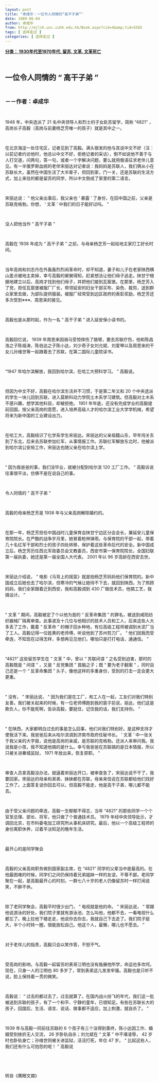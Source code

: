 ```yaml
---
layout: post
title: "卓成华：一位令人同情的“高干子弟”"
date: 1989-06-04
author: 卓成华
from: http://mjlsh.usc.cuhk.edu.hk/Book.aspx?cid=4&amp;tid=5565
tags: [ 这样走过 ]
categories: [ 这样走过 ]
---
```


<div style="margin: 15px 10px 10px 0px;">
<div>
<span id="ctl00_ContentPlaceHolder1_chapter1_SubjectLabel" style="font-weight:bold;text-decoration:underline;">
   分类： 1930年代至1970年代, 留苏, 文革, 文革死亡
  </span>
</div>
<p class="p1">
<b>
<font size="5">
<span class="s1">
</span>
<br/>
</font>
</b>
</p>
<p class="p2">
<b>
<font size="5">
<span class="s1" style="">
     一位令人同情的
    </span>
<span class="s2" style="">
<font size="5">
      “
     </font>
</span>
<span class="s1" style="">
     高干子弟
    </span>
<span class="s2" style="">
<font size="5">
      ”
     </font>
</span>
</font>
</b>
</p>
<p class="p1">
<b>
<font size="4">
<span class="s1">
</span>
<br/>
</font>
</b>
</p>
<p class="p2">
<span class="s1">
<b>
<font size="4">
     －－作者：卓成华
    </font>
</b>
</span>
</p>
<p class="p1">
<span class="s1">
</span>
<br/>
</p>
<p class="p2">
<span class="s2">
   1948
  </span>
<span class="s1">
   年，中央选派了
  </span>
<span class="s2">
   21
  </span>
<span class="s1">
   名中央领导人和烈士的子女赴苏留学，简称
  </span>
<span class="s2">
   “4821”
  </span>
<span class="s1">
   ，高岗长子高毅（高岗与前妻杨芝芳唯一的孩子）就是其中之一。
  </span>
</p>
<p class="p1">
<span class="s1">
</span>
<br/>
</p>
<p class="p2">
<span class="s1">
   在北京海淀一处住宅区，记者见到了高毅。满头银发的他与其说中文不好（注：以前记者约访他时，他总以中文不好，拒绝记者的采访），倒不如说他不善于与人打交道，问两句，答一句，或者一个字解决问题，要么就用俄语征求老伴儿意见。有一半俄罗斯血统的老伴宋丽达对记者说：我妈妈是苏联人，我们俩从小在苏联长大，虽然在中国生活了大半辈子，但回到家，门一关，还是苏联的生活方式，加上来往的都是留苏的同学，所以中文倒成了家里的第二语言。
  </span>
</p>
<p class="p1">
<span class="s1">
</span>
<br/>
</p>
<p class="p2">
<span class="s1">
   宋丽达说：
  </span>
<span class="s2">
   “
  </span>
<span class="s1">
   他父亲出事后，我父亲也
  </span>
<span class="s2">
   ‘
  </span>
<span class="s1">
   暴露
  </span>
<span class="s2">
   ’
  </span>
<span class="s1">
   了身份，在回中国之前，父亲是苏联克格勃。你想，
  </span>
<span class="s2">
   ‘
  </span>
<span class="s1">
   文革
  </span>
<span class="s2">
   ’
  </span>
<span class="s1">
   中我们的日子能好过吗。
  </span>
<span class="s2">
   ”
  </span>
</p>
<p class="p1">
<span class="s1">
</span>
<br/>
</p>
<p class="p2">
<span class="s1">
   没人把他当作
  </span>
<span class="s2">
   “
  </span>
<span class="s1">
   高干子弟
  </span>
<span class="s2">
   ”
  </span>
</p>
<p class="p1">
<span class="s1">
</span>
<br/>
</p>
<p class="p2">
<span class="s1">
   高毅在
  </span>
<span class="s2">
   1938
  </span>
<span class="s1">
   年成为
  </span>
<span class="s2">
   “
  </span>
<span class="s1">
   高干子弟
  </span>
<span class="s2">
   ”
  </span>
<span class="s1">
   之前，与母亲杨芝芳一起给地主家打工好长时间。
  </span>
</p>
<p class="p1">
<span class="s1">
</span>
<br/>
</p>
<p class="p2">
<span class="s1">
   当年高岗和刘志丹在外轰轰烈烈闹革命时，却不知道，妻子和儿子在老家陕西横山差点被地主卖掉，幸亏高毅的舅舅得知，赶紧想法让他们母子逃走。陕甘宁根据地建立以后，高岗才找到他们母子，并把他们接到瓦窑堡。在那里，杨芝芳入了党，担任瓦窑堡被服厂厂长，带领延安的妇女干部买布、染色、裁剪，送到群众家里去做，为部队提供服装。被服厂经常受到边区政府的表彰奖励，杨芝芳还多次受到※※※、周恩来的接见。
  </span>
</p>
<p class="p1">
<span class="s1">
</span>
<br/>
</p>
<p class="p2">
<span class="s1">
   高毅也是从那时起，作为一名
  </span>
<span class="s2">
   “
  </span>
<span class="s1">
   高干子弟
  </span>
<span class="s2">
   ”
  </span>
<span class="s1">
   进入延安保小读书的。
  </span>
</p>
<p class="p1">
<span class="s1">
</span>
<br/>
</p>
<p class="p2">
<span class="s1">
   高毅回忆说，
  </span>
<span class="s2">
   1939
  </span>
<span class="s1">
   年周恩来因骑马受惊摔伤了胳臂，要去苏联疗伤，他和陈昌浩之子陈祖涛，陈伯达之子陈小达，刘少奇子女刘允斌、刘爱琴以及周恩来的干女儿孙维世等一起跟着去了苏联，在第二国际儿童院读书。
  </span>
</p>
<p class="p1">
<span class="s1">
</span>
<br/>
</p>
<p class="p2">
<span class="s2">
   “1947
  </span>
<span class="s1">
   年哈尔滨解放，我回到哈尔滨，在哈工大预科学习。
  </span>
<span class="s2">
   ”
  </span>
<span class="s1">
   高毅说。
  </span>
</p>
<p class="p1">
<span class="s1">
</span>
<br/>
</p>
<p class="p2">
<span class="s1">
   但因为中文不好，高毅在哈尔滨生活并不习惯，于是第二年又和
  </span>
<span class="s2">
   20
  </span>
<span class="s1">
   个中央选派的学生一块儿回到苏联，进入莫斯科动力学院土木系学习建筑。但高毅对土木系不感兴趣，想学其他科目，却被拒绝。
  </span>
<span class="s2">
   1951
  </span>
<span class="s1">
   年年底，还没有完成学业的高毅提前回国，按父亲高岗的意愿，进入培养高级人才的哈尔滨工业大学学机械，希望将来为新中国的工业建设出力。
  </span>
</p>
<p class="p1">
<span class="s1">
</span>
<br/>
</p>
<p class="p2">
<span class="s1">
   在哈工大，高毅结识了化学系学生宋丽达。宋丽达的父亲祖籍山东，早年闯关东到了东北，后来去苏联参加红军，从事情报工作。苏联红军解放东北时，他被派到哈尔滨公安局工作，宋丽达也随父亲在哈尔滨上学。
  </span>
</p>
<p class="p1">
<span class="s1">
</span>
<br/>
</p>
<p class="p2">
<span class="s2">
   “
  </span>
<span class="s1">
   因为我爸爸的事，我们没毕业，就被分配到哈尔滨
  </span>
<span class="s2">
   120
  </span>
<span class="s1">
   工厂工作。
  </span>
<span class="s2">
   ”
  </span>
<span class="s1">
   高毅诉说往事很平淡，仿佛不是在说自己的事。
  </span>
</p>
<p class="p1">
<span class="s1">
</span>
<br/>
</p>
<p class="p2">
<span class="s1">
   令人同情的
  </span>
<span class="s2">
   “
  </span>
<span class="s1">
   高干子弟
  </span>
<span class="s2">
   ”
  </span>
</p>
<p class="p1">
<span class="s1">
</span>
<br/>
</p>
<p class="p2">
<span class="s1">
   高毅的母亲杨芝芳是
  </span>
<span class="s2">
   1938
  </span>
<span class="s1">
   年与父亲高岗解除婚约的。
  </span>
</p>
<p class="p1">
<span class="s1">
</span>
<br/>
</p>
<p class="p2">
<span class="s1">
   在那一年，杨芝芳担任中国战时儿童保育会陕甘宁边区分会会长，兼延安儿童保育院院长。在严酷的战争岁月里，她冒着枪林弹雨，与保育院的干部一起，带着几十名红军干部和烈士的孩子四处转移，保护着这些革命后代的安全。新中国成立后，杨芝芳历任西北军政委员会文教委员，西安市第一保育院院长，全国妇联第一届执委，她还是第一届全国人大代表。
  </span>
<span class="s2">
   2001
  </span>
<span class="s1">
   年以
  </span>
<span class="s2">
   96
  </span>
<span class="s1">
   岁高龄在西安去世。
  </span>
</p>
<p class="p1">
<span class="s1">
</span>
<br/>
</p>
<p class="p2">
<span class="s1">
   宋丽达介绍说，
  </span>
<span class="s2">
   “
  </span>
<span class="s1">
   电影《马背上的摇篮》就是拍杨芝芳妈妈他们保育院的。新中国成立后她也去了哈尔滨，但寒冷的气候让她待不下去，就回到陕西。为了照顾妈妈，我们全家跟着迁到西安，我和高毅调到
  </span>
<span class="s2">
   430
  </span>
<span class="s1">
   厂做技术员，他搞工艺，我搞设计。
  </span>
<span class="s2">
   ”
  </span>
</p>
<p class="p1">
<span class="s1">
</span>
<br/>
</p>
<p class="p2">
<span class="s2">
   “
  </span>
<span class="s1">
   文革
  </span>
<span class="s2">
   ”
  </span>
<span class="s1">
   期间，高毅被定了个以他为首的
  </span>
<span class="s2">
   “
  </span>
<span class="s1">
   反革命集团
  </span>
<span class="s2">
   ”
  </span>
<span class="s1">
   的罪名，被送到咸阳纺织器械厂隔离审查。此事波及十几位与他相识的技术人员和工人，后来这些人大多丢了工作，戴着
  </span>
<span class="s2">
   “
  </span>
<span class="s1">
   反革命
  </span>
<span class="s2">
   ”
  </span>
<span class="s1">
   的帽子回乡种地，有位高级工程师被调到水泥厂当了工人。高毅记得一位姓黄的老师傅，听说他到了苏州剪刀厂。
  </span>
<span class="s2">
   “
  </span>
<span class="s1">
   他们因我而受牵连，不知现在过得怎样，多想再见见他们，哪怕只是打打电话，通通信。
  </span>
<span class="s2">
   ”
  </span>
</p>
<p class="p1">
<span class="s1">
</span>
<br/>
</p>
<p class="p2">
<span class="s2">
   “4821”
  </span>
<span class="s1">
   这些留苏学生在
  </span>
<span class="s2">
   “
  </span>
<span class="s1">
   文革
  </span>
<span class="s2">
   ”
  </span>
<span class="s1">
   中，曾以
  </span>
<span class="s2">
   “
  </span>
<span class="s1">
   苏联间谍
  </span>
<span class="s2">
   ”
  </span>
<span class="s1">
   之名受到迫害，那时的高毅既是
  </span>
<span class="s2">
   “
  </span>
<span class="s1">
   间谍
  </span>
<span class="s2">
   ”
  </span>
<span class="s1">
   ，又是
  </span>
<span class="s2">
   “
  </span>
<span class="s1">
   反党集团
  </span>
<span class="s2">
   ”
  </span>
<span class="s1">
   首脑之子；既
  </span>
<span class="s2">
   “
  </span>
<span class="s1">
   要为老子翻案
  </span>
<span class="s2">
   ”
  </span>
<span class="s1">
   ，同时自己还是一个
  </span>
<span class="s2">
   “
  </span>
<span class="s1">
   反革命集团
  </span>
<span class="s2">
   ”
  </span>
<span class="s1">
   头子，像他这样的多重身份，受到的打击一定会更大更重。
  </span>
</p>
<p class="p1">
<span class="s1">
</span>
<br/>
</p>
<p class="p2">
<span class="s2">
   “
  </span>
<span class="s1">
   没有，
  </span>
<span class="s2">
   ”
  </span>
<span class="s1">
   宋丽达说，
  </span>
<span class="s2">
   “
  </span>
<span class="s1">
   因为我们是在工厂，和工人在一起，工友们对我们特别友善。我们被关起来的时候，有一位老师傅跑到我的窗子前说，丽达，他们这是欺负人，你不能死啊，告诉高毅，要挺住，记住我的话，我们支持你。
  </span>
<span class="s2">
   ”
  </span>
</p>
<p class="p1">
<span class="s1">
</span>
<br/>
</p>
<p class="p2">
<span class="s2">
   “
  </span>
<span class="s1">
   在陕西，大家都明白过去的事是怎么回事，他们对我们特别好。是这种支持才使我活下来。我爸爸后来从哈尔滨调到济南市政府任秘书长。
  </span>
<span class="s2">
   ‘
  </span>
<span class="s1">
   文革
  </span>
<span class="s2">
   ’
  </span>
<span class="s1">
   中一张关于我父亲的大字报，说他是高岗的亲戚，是苏联的克格勃。还派人来审问我。我说我是小孩，我不知道他搞的是什么。幸亏我爸爸在苏联搞的是日本情报，所以只被关进秦城监狱，
  </span>
<span class="s2">
   1971
  </span>
<span class="s1">
   年放出来，恢复原职。
  </span>
<span class="s2">
   ”
  </span>
</p>
<p class="p1">
<span class="s1">
</span>
<br/>
</p>
<p class="p2">
<span class="s1">
   审查人员拿高毅没办法，就逼着宋丽达开口，被审查急了，宋丽达说不干了，我要回家。宋丽达的母亲和弟弟、妹妹都在苏联，母亲来信说在苏联都给他们找好工作了。上面答复说你回去可以，但高毅不能走，他是高干子弟，哪儿都不能去。
  </span>
</p>
<p class="p1">
<span class="s1">
</span>
<br/>
</p>
<p class="p2">
<span class="s1">
   由于受父亲问题的牵连，高毅一生郁郁不得志，当年
  </span>
<span class="s2">
   “4821”
  </span>
<span class="s1">
   的那些同学一个个官至总理、部长、将军，他只做了个普通技术员。
  </span>
<span class="s2">
   1979
  </span>
<span class="s1">
   年经中央领导批示，才调回北京，在市科委电加工研究所从事机床研究。最后，他以一个高级工程师的身份离职休养，过着平淡知足的晚年生活。
  </span>
</p>
<p class="p1">
<span class="s1">
</span>
<br/>
</p>
<p class="p2">
<span class="s1">
   最开心的是同学聚会
  </span>
</p>
<p class="p1">
<span class="s1">
</span>
<br/>
</p>
<p class="p2">
<span class="s1">
   高毅的父亲高岗职务做到国家副主席，在
  </span>
<span class="s2">
   “4821”
  </span>
<span class="s1">
   同学的父辈当中是最高的。在他最困难的时候，同学们之间仍保持着兄弟姐妹一样的友谊，不尊不鄙。老同学聚在一起，是高毅最开心的时刻，一群七八十岁的老人仍像留苏时一样打闹说笑，不醉不休。
  </span>
</p>
<p class="p1">
<span class="s1">
</span>
<br/>
</p>
<p class="p2">
<span class="s1">
   除了老同学聚会，高毅平时很少出门，
  </span>
<span class="s2">
   “
  </span>
<span class="s1">
   电视就是他的命。
  </span>
<span class="s2">
   ”
  </span>
<span class="s1">
   宋丽达说，
  </span>
<span class="s2">
   “
  </span>
<span class="s1">
   常跟他说游泳的好处，我们院子里就有游泳池，怎么叫他，他都不去，一看电视什么都忘了。晚上拉他下楼走走，他说你去你去，我就自己下去走了。我们院子挺大，半个小时转一圈，很能放松自己。他这个人，最懒，哪儿也不愿去。
  </span>
<span class="s2">
   ”
  </span>
</p>
<p class="p1">
<span class="s1">
</span>
<br/>
</p>
<p class="p2">
<span class="s1">
   对于老伴儿的指责，高毅只会以笑作答，不怒不气。
  </span>
</p>
<p class="p1">
<span class="s1">
</span>
<br/>
</p>
<p class="p2">
<span class="s1">
   受高岗的影响，与高毅一起留苏的表哥江明也没有施展他所学，命运也多坎坷。现在，只身一人的江明也
  </span>
<span class="s2">
   80
  </span>
<span class="s1">
   多岁了，常到表弟这儿发发牢骚。高毅也是只听不说，脸上保持着一贯的微笑。
  </span>
</p>
<p class="p1">
<span class="s1">
</span>
<br/>
</p>
<p class="p2">
<span class="s1">
   高毅说：
  </span>
<span class="s2">
   “
  </span>
<span class="s1">
   过去的都过去了，过去就算了。在国内战火纷飞的年代，我们这一批被送到苏联的孩子，有了一个和平、宁静的童年，已很知足。有些在苏联长大的孩子，回国后，生活、语言、说话、做事都不适应，加上刺激，就自杀了。
  </span>
<span class="s2">
   ”
  </span>
</p>
<p class="p1">
<span class="s1">
</span>
<br/>
</p>
<p class="p2">
<span class="s2">
   1939
  </span>
<span class="s1">
   年与高毅一同前往苏联的
  </span>
<span class="s2">
   6
  </span>
<span class="s1">
   个孩子有三个没得到善终，陈小达因工作、婚姻受到挫折无人交流，
  </span>
<span class="s2">
   26
  </span>
<span class="s1">
   岁卧轨自杀；刘允斌在
  </span>
<span class="s2">
   “
  </span>
<span class="s1">
   文革
  </span>
<span class="s2">
   ”
  </span>
<span class="s1">
   中不堪凌辱，
  </span>
<span class="s2">
   42
  </span>
<span class="s1">
   岁时也卧轨身亡；孙维世则被关进监狱，活活打死，年仅
  </span>
<span class="s2">
   47
  </span>
<span class="s1">
   岁。
  </span>
<span class="s2">
   “
  </span>
<span class="s1">
   比起这些人，我们还有什么可抱怨的呢！
  </span>
<span class="s2">
   ”
  </span>
<span class="s1">
   高毅说
  </span>
</p>
<p class="p1">
<span class="s1">
</span>
<br/>
</p>
<p class="p1">
<span class="s1">
</span>
<br/>
</p>
<p class="p2">
<span class="s1">
   转自《鹰眼文摘》
  </span>
</p>
</div>
